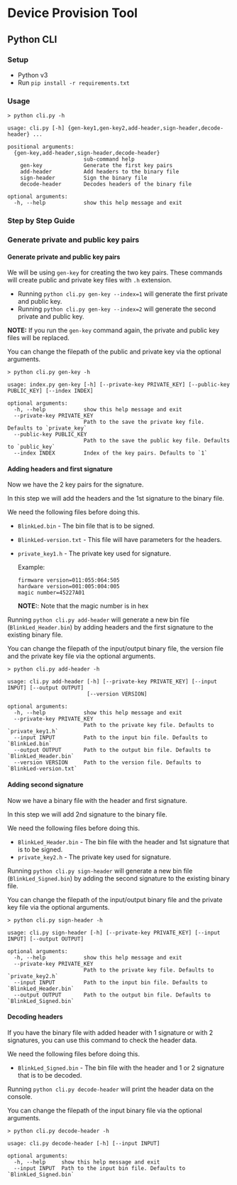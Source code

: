 # Device Provision Tool

## Python CLI

### Setup

- Python v3
- Run `pip install -r requirements.txt`

### Usage

```
> python cli.py -h

usage: cli.py [-h] {gen-key1,gen-key2,add-header,sign-header,decode-header} ...

positional arguments:
  {gen-key,add-header,sign-header,decode-header}
                        sub-command help
    gen-key             Generate the first key pairs
    add-header          Add headers to the binary file
    sign-header         Sign the binary file
    decode-header       Decodes headers of the binary file

optional arguments:
  -h, --help            show this help message and exit
```

### Step by Step Guide

### Generate private and public key pairs

#### Generate private and public key pairs

We will be using `gen-key` for creating the two key pairs.
These commands will create public and private key files with `.h` extension.

- Running `python cli.py gen-key --index=1` will generate the first private and public key.
- Running `python cli.py gen-key --index=2` will generate the second private and public key.

**NOTE:** If you run the `gen-key` command again, the private
and public key files will be replaced.

You can change the filepath of the public and private key via the optional arguments.

```
> python cli.py gen-key -h

usage: index.py gen-key [-h] [--private-key PRIVATE_KEY] [--public-key PUBLIC_KEY] [--index INDEX]

optional arguments:
  -h, --help            show this help message and exit
  --private-key PRIVATE_KEY
                        Path to the save the private key file. Defaults to `private_key`
  --public-key PUBLIC_KEY
                        Path to the save the public key file. Defaults to `public_key`
  --index INDEX         Index of the key pairs. Defaults to `1`
```

#### Adding headers and first signature

Now we have the 2 key pairs for the signature.

In this step we will add the headers and the 1st signature to the binary file.

We need the following files before doing this.

- `BlinkLed.bin` - The bin file that is to be signed.
- `BlinkLed-version.txt` - This file will have parameters for the headers.
- `private_key1.h` - The private key used for signature.

  Example:

  ```
  firmware version=011:055:064:505
  hardware version=001:005:004:005
  magic number=45227A01
  ```

  **NOTE:**: Note that the magic number is in hex

Running `python cli.py add-header` will generate a new bin file (`BlinkLed_Header.bin`)
by adding headers and the first signature to the existing binary file.

You can change the filepath of the input/output binary file, the version file and
the private key file via the optional arguments.

```
> python cli.py add-header -h

usage: cli.py add-header [-h] [--private-key PRIVATE_KEY] [--input INPUT] [--output OUTPUT]
                         [--version VERSION]

optional arguments:
  -h, --help            show this help message and exit
  --private-key PRIVATE_KEY
                        Path to the private key file. Defaults to `private_key1.h`
  --input INPUT         Path to the input bin file. Defaults to `BlinkLed.bin`
  --output OUTPUT       Path to the output bin file. Defaults to `BlinkLed_Header.bin`
  --version VERSION     Path to the version file. Defaults to `BlinkLed-version.txt`
```

#### Adding second signature

Now we have a binary file with the header and first signature.

In this step we will add 2nd signature to the binary file.

We need the following files before doing this.

- `BlinkLed_Header.bin` - The bin file with the header and 1st signature that is to be signed.
- `private_key2.h` - The private key used for signature.

Running `python cli.py sign-header` will generate a new bin file (`BlinkLed_Signed.bin`)
by adding the second signature to the existing binary file.

You can change the filepath of the input/output binary file and the private key
file via the optional arguments.

```
> python cli.py sign-header -h

usage: cli.py sign-header [-h] [--private-key PRIVATE_KEY] [--input INPUT] [--output OUTPUT]

optional arguments:
  -h, --help            show this help message and exit
  --private-key PRIVATE_KEY
                        Path to the private key file. Defaults to `private_key2.h`
  --input INPUT         Path to the input bin file. Defaults to `BlinkLed_Header.bin`
  --output OUTPUT       Path to the output bin file. Defaults to `BlinkLed_Signed.bin`
```

#### Decoding headers

If you have the binary file with added header with 1 signature or with 2 signatures,
you can use this command to check the header data.

We need the following files before doing this.

- `BlinkLed_Signed.bin` - The bin file with the header and 1 or 2 signature that is to be decoded.

Running `python cli.py decode-header` will print the header data on the console.

You can change the filepath of the input binary file via the optional arguments.

```
> python cli.py decode-header -h

usage: cli.py decode-header [-h] [--input INPUT]

optional arguments:
  -h, --help     show this help message and exit
  --input INPUT  Path to the input bin file. Defaults to `BlinkLed_Signed.bin`
```

